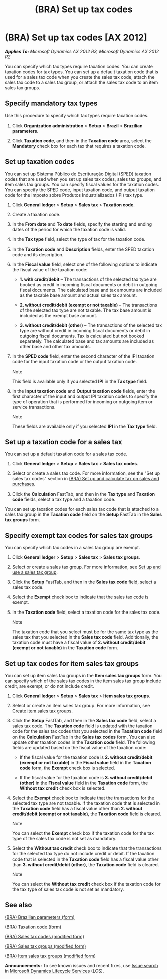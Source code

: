 ﻿---
title: (BRA) Set up tax codes
TOCTitle: (BRA) Set up tax codes
ms:assetid: c53c7ba6-9ce2-4aa2-b7f8-cbccbad8dff7
ms:mtpsurl: https://technet.microsoft.com/en-us/library/JJ682106(v=AX.60)
ms:contentKeyID: 49655602
ms.date: 04/18/2014
mtps_version: v=AX.60
f1_keywords:
- sales tax codes
- tax codes
- Brazil
- (BRA)
- set up sales tax
---

# (BRA) Set up tax codes [AX 2012]


_**Applies To:** Microsoft Dynamics AX 2012 R3, Microsoft Dynamics AX 2012 R2_

You can specify which tax types require taxation codes. You can create taxation codes for tax types. You can set up a default taxation code that is used for a sales tax code when you create the sales tax code, attach the sales tax code to a sales tax group, or attach the sales tax code to an item sales tax groups.

## Specify mandatory tax types

Use this procedure to specify which tax types require taxation codes.

1.  Click **Organization administration** \> **Setup** \> **Brazil** \> **Brazilian parameters**.

2.  Click **Taxation code**, and then in the **Taxation code** area, select the **Mandatory** check box for each tax that requires a taxation code.

## Set up taxation codes

You can set up Sistema Público de Escrituração Digital (SPED) taxation codes that are used when you set up sales tax codes, sales tax groups, and item sales tax groups. You can specify fiscal values for the taxation codes. You can specify the SPED code, input taxation code, and output taxation code for the Imposto sobre Produtos Industrializados (IPI) tax type.

1.  Click **General ledger** \> **Setup** \> **Sales tax** \> **Taxation code**.

2.  Create a taxation code.

3.  In the **From date** and **To date** fields, specify the starting and ending dates of the period for which the taxation code is valid.

4.  In the **Tax type** field, select the type of tax for the taxation code.

5.  In the **Taxation code** and **Description** fields, enter the SPED taxation code and its description.

6.  In the **Fiscal value** field, select one of the following options to indicate the fiscal value of the taxation code:
    
      - **1. with credit/debit** – The transactions of the selected tax type are booked as credit in incoming fiscal documents or debit in outgoing fiscal documents. The calculated base and tax amounts are included as the taxable base amount and actual sales tax amount.
    
      - **2. without credit/debit (exempt or not taxable)** – The transactions of the selected tax type are not taxable. The tax base amount is included as the exempt base amount.
    
      - **3. without credit/debit (other)** – The transactions of the selected tax type are without credit in incoming fiscal documents or debit in outgoing fiscal documents. Tax is calculated but not booked separately. The calculated base and tax amounts are included as other base and other tax amounts.

7.  In the **SPED code** field, enter the second character of the IPI taxation code for the input taxation code or the output taxation code.
    

    > [!NOTE]
    > <P>This field is available only if you selected <STRONG>IPI</STRONG> in the <STRONG>Tax type</STRONG> field.</P>



8.  In the **Input taxation code** and **Output taxation code** fields, enter the first character of the input and output IPI taxation codes to specify the type of operation that is performed for incoming or outgoing item or service transactions.
    

    > [!NOTE]
    > <P>These fields are available only if you selected <STRONG>IPI</STRONG> in the <STRONG>Tax type</STRONG> field.</P>



## Set up a taxation code for a sales tax

You can set up a default taxation code for a sales tax code.

1.  Click **General ledger** \> **Setup** \> **Sales tax** \> **Sales tax codes**.

2.  Select or create a sales tax code. For more information, see the "Set up sales tax codes" section in [(BRA) Set up and calculate tax on sales and purchases](bra-set-up-and-calculate-tax-on-sales-and-purchases.md).

3.  Click the **Calculation** FastTab, and then in the **Tax type** and **Taxation code** fields, select a tax type and a taxation code.

You can set up taxation codes for each sales tax code that is attached to a sales tax group in the **Taxation code** field on the **Setup** FastTab in the **Sales tax groups** form.

## Specify exempt tax codes for sales tax groups

You can specify which tax codes in a sales tax group are exempt.

1.  Click **General ledger** \> **Setup** \> **Sales tax** \> **Sales tax groups**.

2.  Select or create a sales tax group. For more information, see [Set up and use a sales tax group](set-up-and-use-a-sales-tax-group.md).

3.  Click the **Setup** FastTab, and then in the **Sales tax code** field, select a sales tax code.

4.  Select the **Exempt** check box to indicate that the sales tax code is exempt.

5.  In the **Taxation code** field, select a taxation code for the sales tax code.
    

    > [!NOTE]
    > <P>The taxation code that you select must be for the same tax type as the sales tax that you selected in the <STRONG>Sales tax code</STRONG> field. Additionally, the taxation code must have a fiscal value of <STRONG>2. without credit/debit (exempt or not taxable)</STRONG> in the <STRONG>Taxation code</STRONG> form.</P>



## Set up tax codes for item sales tax groups

You can set up item sales tax groups in the **Item sales tax groups** form. You can specify which of the sales tax codes in the item sales tax group include credit, are exempt, or do not include credit.

1.  Click **General ledger** \> **Setup** \> **Sales tax** \> **Item sales tax groups**.

2.  Select or create an item sales tax group. For more information, see [Create item sales tax groups](create-item-sales-tax-groups.md).

3.  Click the **Setup** FastTab, and then in the **Sales tax code** field, select a sales tax code. The **Taxation code** field is updated with the taxation code for the sales tax codes that you selected in the **Taxation code** field on the **Calculation** FastTab in the **Sales tax codes** form. You can also update other taxation codes in the **Taxation code** field. The following fields are updated based on the fiscal value of the taxation code:
    
      - If the fiscal value for the taxation code is **2. without credit/debit (exempt or not taxable)** in the **Fiscal value** field in the **Taxation code** form, the **Exempt** check box is selected.
    
      - If the fiscal value for the taxation code is **3. without credit/debit (other)** in the **Fiscal value** field in the **Taxation code** form, the **Without tax credit** check box is selected.

4.  Select the **Exempt** check box to indicate that the transactions for the selected tax type are not taxable. If the taxation code that is selected in the **Taxation code** field has a fiscal value other than **2. without credit/debit (exempt or not taxable)**, the **Taxation code** field is cleared.
    

    > [!NOTE]
    > <P>You can select the <STRONG>Exempt</STRONG> check box if the taxation code for the tax type of the sales tax code is not set as mandatory.</P>



5.  Select the **Without tax credit** check box to indicate that the transactions for the selected tax type do not include credit or debit. If the taxation code that is selected in the **Taxation code** field has a fiscal value other than **3. without credit/debit (other)**, the **Taxation code** field is cleared.
    

    > [!NOTE]
    > <P>You can select the <STRONG>Without tax credit</STRONG> check box if the taxation code for the tax type of sales tax code is not set as mandatory.</P>



## See also

[(BRA) Brazilian parameters (form)](https://technet.microsoft.com/en-us/library/jj822920\(v=ax.60\))

[(BRA) Taxation code (form)](https://technet.microsoft.com/en-us/library/jj682104\(v=ax.60\))

[(BRA) Sales tax codes (modified form)](https://technet.microsoft.com/en-us/library/jj663982\(v=ax.60\))

[(BRA) Sales tax groups (modified form)](https://technet.microsoft.com/en-us/library/jj663981\(v=ax.60\))

[(BRA) Item sales tax groups (modified form)](https://technet.microsoft.com/en-us/library/jj682105\(v=ax.60\))

  
**Announcements:** To see known issues and recent fixes, use [Issue search](http://go.microsoft.com/fwlink/?linkid=389258) in [Microsoft Dynamics Lifecycle Services](http://go.microsoft.com/fwlink/?linkid=306505) (LCS).

